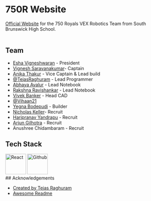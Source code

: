 
# 750R Website

[Official Website](https://sb-750royals.github.io) for the 750 Royals VEX Robotics Team from South Brunswick High School.<br><br>



## Team

- [Esha Vigneshwaran](https://github.com/eshavignesh123) - President
- [Vignesh Saravanakumar](https://github.com/vigneshsaravanakumar404)- Captain
- [Anika Thakur](https://github.com/anikat2) - Vice Captain & Lead build
- [@TejasRaghuram](https://github.com/TejasRaghuram) - Lead Programmer
- [Abhaya Avalur](https://github.com/AbhayaAvalur) - Lead Notebook 
- [Rakshna Ravishankar](https://github.com/RakshnaRavi) - Lead Notebook
- [Vivek Banker](https://github.com/HUNTER-prog) - Head CAD
- [@Vihaan21](https://github.com/Vihaan21)
- [Yegna Bodepudi](https://github.com/YegnaB) - Builder
- [Nicholas Keller](https://github.com/Nicholask2023)- Recruit
- [Haripranav Yandrapu](https://github.com/ThReT0) - Recruit
- [Arjun Gilhotra](https://github.com/ajg9893) - Recruit
- Anushree Chidambaram - Recruit
## Tech Stack

<div>
    <img src="https://raw.githubusercontent.com/vigneshsaravanakumar404/skill-icons/main/icons/React-Dark.svg" width="64" height="64" alt="React">
    <img src="https://raw.githubusercontent.com/vigneshsaravanakumar404/skill-icons/main/icons/Github-Dark.svg" width="64" height="64" alt="Github">
</div>
## Acknowledgements

 - [Created by Tejas Raghuram](https://awesomeopensource.com/project/elangosundar/awesome-README-templates)
 - [Awesome Readme](https://readme.so/editor)
